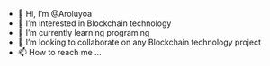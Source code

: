 - 👋 Hi, I’m @Aroluyoa
- 👀 I’m interested in Blockchain technology 
- 🌱 I’m currently learning programing 
- 💞️ I’m looking to collaborate on any Blockchain technology project 
- 📫 How to reach me ...

<!---
Aroluyoa/Aroluyoa is a ✨ special ✨ repository because its `README.md` (this file) appears on your GitHub profile.
You can click the Preview link to take a look at your changes.
--->
